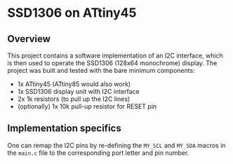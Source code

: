 # SSD1306 on ATtiny45

## Overview

This project contains a software implementation of an I2C interface, which is then used to operate the SSD1306 (128x64 monochrome) display.
The project was built and tested with the bare minimum components: 

* 1x ATtiny45 (ATtiny85 would also work)
* 1x SSD1306 display unit with I2C interface
* 2x 1k resistors (to pull up the I2C lines)
* (optionally) 1x 10k pull-up resistor for RESET pin

## Implementation specifics

One can remap the I2C pins by re-defining the `MY_SCL` and `MY_SDA` macros in the `main.c` file to the corresponding port letter and pin number. 
